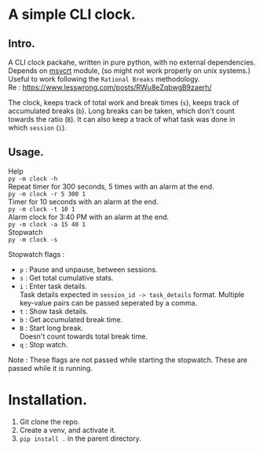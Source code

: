 # A simple CLI clock.
## Intro.
A CLI clock packahe, written in pure python, with no external dependencies. Depends on [msvcrt](https://docs.python.org/3/library/msvcrt.html) module, (so might not work properly on unix systems.)  
Useful to work following the `Rational Breaks` methodology.  
Re : https://www.lesswrong.com/posts/RWu8eZqbwgB9zaerh/

The clock, keeps track of total work and break times (`s`), keeps track of accumulated breaks (`b`). Long breaks can be taken, which don't count towards the ratio (`B`). It can also keep a track of what task was done in which `session` (`i`). 
## Usage.
Help  
`py -m clock -h`  
Repeat timer for 300 seconds, 5 times with an alarm at the end.  
`py -m clock -r 5 300 1`  
Timer for 10 seconds with an alarm at the end.  
`py -m clock -t 10 1`  
Alarm clock for 3:40 PM with an alarm at the end.  
`py -m clock -a 15 40 1`  
Stopwatch  
`py -m clock -s`  

Stopwatch flags :   
- `p` : Pause and unpause, between sessions.  
- `s` : Get total cumulative stats.  
- `i` : Enter task details.  
Task details expected in `session_id -> task_details` format. Multiple key-value pairs can be passed seperated by a comma. 
- `t` : Show task details.  
- `b` : Get accumulated break time.  
- `B` : Start long break.  
Doesn't count towards total break time.
- `q` : Stop watch.  

Note : These flags are not passed while starting the stopwatch. These are passed while it is running.
# Installation.
1. Git clone the repo.
2. Create a venv, and activate it.
3. `pip install .` in the parent directory.
